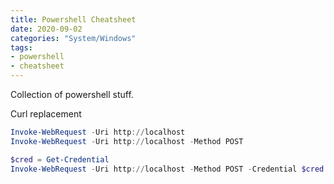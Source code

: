 ```yaml
---
title: Powershell Cheatsheet
date: 2020-09-02
categories: "System/Windows"
tags:
- powershell
- cheatsheet
---
```


Collection of powershell stuff.

Curl replacement
```powershell
Invoke-WebRequest -Uri http://localhost
Invoke-WebRequest -Uri http://localhost -Method POST

$cred = Get-Credential
Invoke-WebRequest -Uri http://localhost -Method POST -Credential $cred -UseBasicParsing
```
